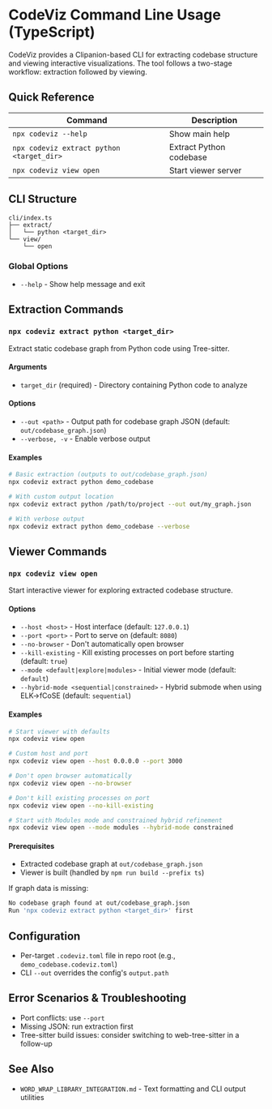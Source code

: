 # CodeViz Command Line Usage (TypeScript)

CodeViz provides a Clipanion-based CLI for extracting codebase structure and viewing interactive visualizations. The tool follows a two-stage workflow: extraction followed by viewing.

## Quick Reference

| Command | Description |
|---------|-------------|
| `npx codeviz --help` | Show main help |
| `npx codeviz extract python <target_dir>` | Extract Python codebase |
| `npx codeviz view open` | Start viewer server |

## CLI Structure

```
cli/index.ts
├── extract/
│   └── python <target_dir>
└── view/
    └── open
```

### Global Options

- `--help` - Show help message and exit

## Extraction Commands

### `npx codeviz extract python <target_dir>`

Extract static codebase graph from Python code using Tree-sitter.

#### Arguments

- `target_dir` (required) - Directory containing Python code to analyze

#### Options

- `--out <path>` - Output path for codebase graph JSON (default: `out/codebase_graph.json`)
- `--verbose, -v` - Enable verbose output

#### Examples

```bash
# Basic extraction (outputs to out/codebase_graph.json)
npx codeviz extract python demo_codebase

# With custom output location
npx codeviz extract python /path/to/project --out out/my_graph.json

# With verbose output
npx codeviz extract python demo_codebase --verbose
```

## Viewer Commands

### `npx codeviz view open`

Start interactive viewer for exploring extracted codebase structure.

#### Options

- `--host <host>` - Host interface (default: `127.0.0.1`)
- `--port <port>` - Port to serve on (default: `8080`)
- `--no-browser` - Don't automatically open browser
- `--kill-existing` - Kill existing processes on port before starting (default: `true`)
- `--mode <default|explore|modules>` - Initial viewer mode (default: `default`)
- `--hybrid-mode <sequential|constrained>` - Hybrid submode when using ELK→fCoSE (default: `sequential`)

#### Examples

```bash
# Start viewer with defaults
npx codeviz view open

# Custom host and port
npx codeviz view open --host 0.0.0.0 --port 3000

# Don't open browser automatically
npx codeviz view open --no-browser

# Don't kill existing processes on port
npx codeviz view open --no-kill-existing

# Start with Modules mode and constrained hybrid refinement
npx codeviz view open --mode modules --hybrid-mode constrained
```

#### Prerequisites

- Extracted codebase graph at `out/codebase_graph.json`
- Viewer is built (handled by `npm run build --prefix ts`)

If graph data is missing:
```bash
No codebase graph found at out/codebase_graph.json
Run 'npx codeviz extract python <target_dir>' first
```

## Configuration

- Per-target `.codeviz.toml` file in repo root (e.g., `demo_codebase.codeviz.toml`)
- CLI `--out` overrides the config's `output.path`

## Error Scenarios & Troubleshooting

- Port conflicts: use `--port`
- Missing JSON: run extraction first
- Tree-sitter build issues: consider switching to web-tree-sitter in a follow-up

## See Also

- `WORD_WRAP_LIBRARY_INTEGRATION.md` - Text formatting and CLI output utilities